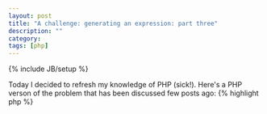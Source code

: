 ```yaml
---
layout: post
title: "A challenge: generating an expression: part three"
description: ""
category: 
tags: [php]
---
```

{% include JB/setup %}

Today I decided to refresh my knowledge of PHP (sick!). Here's a PHP verson of the problem that has been discussed few posts ago:
{% highlight php %}
<?php

$src = '{Пожалуйста|Просто} сделайте так, чтобы это {удивительное|крутое|простое} тестовое предложение '
    . '{изменялось {быстро|мгновенно} случайным образом|менялось каждый раз}';

while (preg_match("/\{([^\{\}]*)\}/", $src, $matches)){
$alt_items = explode("|", $matches[1]);
$item = $alt_items[array_rand($alt_items)];
$src = str_replace($matches[0], $item, $src);
}

print $src;
{% endhighlight %}
